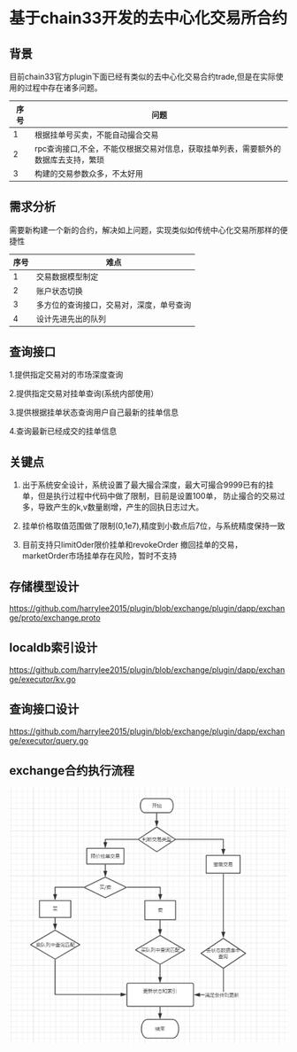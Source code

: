 

# 基于chain33开发的去中心化交易所合约

## 背景

  目前chain33官方plugin下面已经有类似的去中心化交易合约trade,但是在实际使用的过程中存在诸多问题。
  
  序号|问题
  ---|---
  1|根据挂单号买卖，不能自动撮合交易
  2| rpc查询接口,不全，不能仅根据交易对信息，获取挂单列表，需要额外的数据库去支持，繁琐
  3|构建的交易参数众多，不太好用
  
  
## 需求分析
  
  需要新构建一个新的合约，解决如上问题，实现类似如传统中心化交易所那样的便捷性
  
  序号|难点
  ---|---
  1|交易数据模型制定
  2|账户状态切换
  3|多方位的查询接口，交易对，深度，单号查询
  4|设计先进先出的队列

## 查询接口

 1.提供指定交易对的市场深度查询
 
 2.提供指定交易对挂单查询(系统内部使用）
 
 3.提供根据挂单状态查询用户自己最新的挂单信息

 4.查询最新已经成交的挂单信息
 
 
 ## 关键点
 
  1. 出于系统安全设计，系统设置了最大撮合深度，最大可撮合9999已有的挂单，但是执行过程中代码中做了限制，目前是设置100单，
  防止撮合的交易过多，导致产生的k,v数量剧增，产生的回执日志过大。
  
  2. 挂单价格取值范围做了限制(0,1e7),精度到小数点后7位，与系统精度保持一致
  
  3. 目前支持只limitOder限价挂单和revokeOrder 撤回挂单的交易， marketOrder市场挂单存在风险，暂时不支持

## 存储模型设计

 https://github.com/harrylee2015/plugin/blob/exchange/plugin/dapp/exchange/proto/exchange.proto


## localdb索引设计

 https://github.com/harrylee2015/plugin/blob/exchange/plugin/dapp/exchange/executor/kv.go

## 查询接口设计

 https://github.com/harrylee2015/plugin/blob/exchange/plugin/dapp/exchange/executor/query.go


## exchange合约执行流程

![exchange合约执行流程图](./resource/exchange.png)

